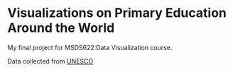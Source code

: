 # Visualizations on Primary Education Around the World
My final project for MSDS622:Data Visualization course.

Data collected from [UNESCO](http://data.uis.unesco.org/)

